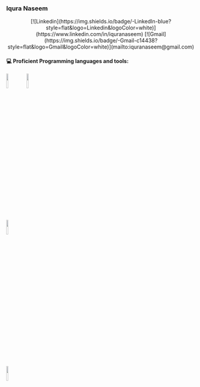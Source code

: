 ### Iqura Naseem
<!-- Social icons section -->
<p align="center">
[![Linkedin](https://img.shields.io/badge/-LinkedIn-blue?style=flat&logo=Linkedin&logoColor=white)](https://www.linkedin.com/in/iquranaseem)
[![Gmail](https://img.shields.io/badge/-Gmail-c14438?style=flat&logo=Gmail&logoColor=white)](mailto:iquranaseem@gmail.com)

#### :computer: Proficient Programming languages and tools: 
<p>	
<code><img width="10%" src="https://www.vectorlogo.zone/logos/java/java-ar21.svg"></code> 
<code><img width="10%" src="https://www.vectorlogo.zone/logos/html5/html5-ar21.svg"</code> 
<code><img width="10%" src="https://www.vectorlogo.zone/logos/amazon_aws/amazon_aws-ar21.svg"></code>
<code><img width="10%" src="https://www.vectorlogo.zone/logos/mysql/mysql-ar21.svg"></code>
</p>
